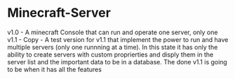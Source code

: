 ﻿# Minecraft-Server
v1.0 - A minecraft Console that can run and operate one server, only one
v1.1 - Copy - A test version for v1.1 that implement the power to run and have multiple servers (only one runnning at a time). In this state it has only the ability to create servers with custom proprierties and disply them in the server list and the important data to be in a database. The done v1.1 is going to be when it has all the features
